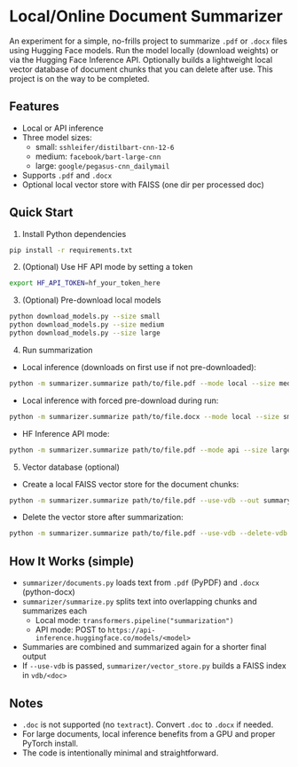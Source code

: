 # Local/Online Document Summarizer

An experiment for a simple, no-frills project to summarize `.pdf` or `.docx` files using Hugging Face models. Run the model locally (download weights) or via the Hugging Face Inference API. Optionally builds a lightweight local vector database of document chunks that you can delete after use. This project is on the way to be completed.

## Features

- Local or API inference
- Three model sizes:
  - small: `sshleifer/distilbart-cnn-12-6`
  - medium: `facebook/bart-large-cnn`
  - large: `google/pegasus-cnn_dailymail`
- Supports `.pdf` and `.docx`
- Optional local vector store with FAISS (one dir per processed doc)

## Quick Start

1) Install Python dependencies

```bash
pip install -r requirements.txt
```

2) (Optional) Use HF API mode by setting a token

```bash
export HF_API_TOKEN=hf_your_token_here
```

3) (Optional) Pre-download local models

```bash
python download_models.py --size small
python download_models.py --size medium
python download_models.py --size large
```

4) Run summarization

- Local inference (downloads on first use if not pre-downloaded):

```bash
python -m summarizer.summarize path/to/file.pdf --mode local --size medium --out summary.txt
```

- Local inference with forced pre-download during run:

```bash
python -m summarizer.summarize path/to/file.docx --mode local --size small --download --out my_summary.txt
```

- HF Inference API mode:

```bash
python -m summarizer.summarize path/to/file.pdf --mode api --size large --out api_summary.txt
```

5) Vector database (optional)

- Create a local FAISS vector store for the document chunks:

```bash
python -m summarizer.summarize path/to/file.pdf --use-vdb --out summary.txt
```

- Delete the vector store after summarization:

```bash
python -m summarizer.summarize path/to/file.pdf --use-vdb --delete-vdb --out summary.txt
```

## How It Works (simple)

- `summarizer/documents.py` loads text from `.pdf` (PyPDF) and `.docx` (python-docx)
- `summarizer/summarize.py` splits text into overlapping chunks and summarizes each
  - Local mode: `transformers.pipeline("summarization")`
  - API mode: POST to `https://api-inference.huggingface.co/models/<model>`
- Summaries are combined and summarized again for a shorter final output
- If `--use-vdb` is passed, `summarizer/vector_store.py` builds a FAISS index in `vdb/<doc>`

## Notes

- `.doc` is not supported (no `textract`). Convert `.doc` to `.docx` if needed.
- For large documents, local inference benefits from a GPU and proper PyTorch install.
- The code is intentionally minimal and straightforward.
